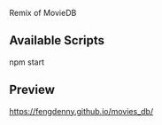 Remix of MovieDB

## Available Scripts

npm start

## Preview
https://fengdenny.github.io/movies_db/

